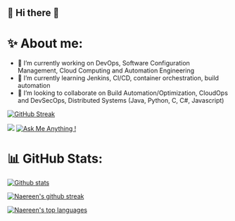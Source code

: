 ## 💫 Hi there  👋

# ✨ About me:

- 🔭 I’m currently working on DevOps, Software Configuration Management, Cloud Computing and Automation Engineering
- 🌱 I’m currently learning Jenkins, CI/CD, container orchestration, build automation 
- 👯 I’m looking to collaborate on Build Automation/Optimization, CloudOps and DevSecOps, Distributed Systems (Java, Python, C, C#, Javascript)

[![GitHub Streak](https://streak-stats.demolab.com/?user=KmerPro237)](https://git.io/streak-stats)

![](https://komarev.com/ghpvc/?username=SostheneFotso&color=green)      [![Ask Me Anything !](https://img.shields.io/badge/Ask%20me-anything-1abc9c.svg)](https://GitHub.com/Naereen/ama)  

# 📊 GitHub Stats:

[![Github stats](https://github-readme-stats.vercel.app/api?username=Kmerpro237&theme=blue-green)](https://github.com/KmerPro237/github-readme-stats)

[![Naereen's github streak](https://github-readme-streak-stats.herokuapp.com/?user=Kmerpro237&theme=blue-green)](https://github.com/DenverCoder1/github-readme-streak-stats)

[![Naereen's top languages](https://github-readme-stats.vercel.app/api/top-langs/?username=Kmerpro237&theme=blue-green)](https://github.com/KmerPro237/github-readme-stats)

